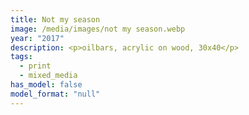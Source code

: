 ```yaml
---
title: Not my season
image: /media/images/not my season.webp
year: "2017"
description: <p>oilbars, acrylic on wood, 30x40</p>
tags:
  - print
  - mixed_media
has_model: false
model_format: "null"
---
```

